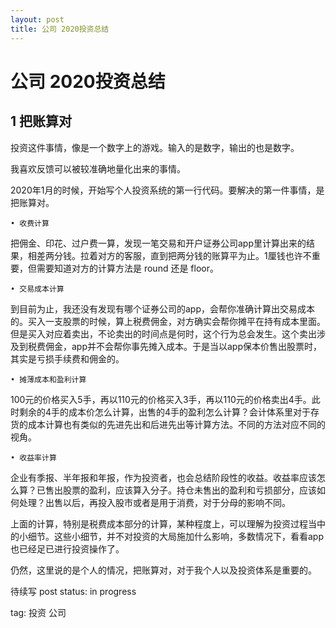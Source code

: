 ```yaml
---
layout: post
title: 公司 2020投资总结
---
```


# 公司 2020投资总结

## 1 把账算对

投资这件事情，像是一个数字上的游戏。输入的是数字，输出的也是数字。

我喜欢反馈可以被较准确地量化出来的事情。

2020年1月的时候，开始写个人投资系统的第一行代码。要解决的第一件事情，是把账算对。

	• 收费计算
把佣金、印花、过户费一算，发现一笔交易和开户证券公司app里计算出来的结果，相差两分钱。拉着对方的客服，直到把两分钱的账算平为止。1厘钱也许不重要，但需要知道对方的计算方法是 round 还是 floor。

	• 交易成本计算
到目前为止，我还没有发现有哪个证券公司的app，会帮你准确计算出交易成本的。买入一支股票的时候，算上税费佣金，对方确实会帮你摊平在持有成本里面。但是买入对应着卖出，不论卖出的时间点是何时，这个行为总会发生。这个卖出涉及到税费佣金，app并不会帮你事先摊入成本。于是当以app保本价售出股票时，其实是亏损手续费和佣金的。

	• 摊薄成本和盈利计算
100元的价格买入5手，再以110元的价格买入3手，再以110元的价格卖出4手。此时剩余的4手的成本价怎么计算，出售的4手的盈利怎么计算？会计体系里对于存货的成本计算也有类似的先进先出和后进先出等计算方法。不同的方法对应不同的视角。

	• 收益率计算
企业有季报、半年报和年报，作为投资者，也会总结阶段性的收益。收益率应该怎么算？已售出股票的盈利，应该算入分子。持仓未售出的盈利和亏损部分，应该如何处理？出售以后，再投入股市或者是用于消费，对于分母的影响不同。

上面的计算，特别是税费成本部分的计算，某种程度上，可以理解为投资过程当中的小细节。这些小细节，并不对投资的大局施加什么影响，多数情况下，看看app也已经足已进行投资操作了。

仍然，这里说的是个人的情况，把账算对，对于我个人以及投资体系是重要的。



待续写
post status: in progress

tag: 投资 公司
